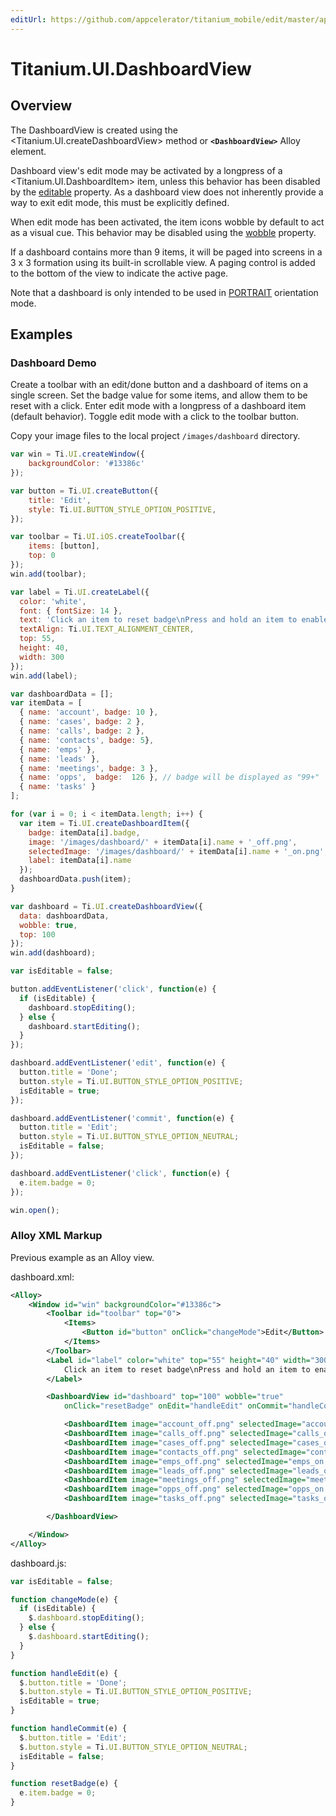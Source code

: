 ```yaml
---
editUrl: https://github.com/appcelerator/titanium_mobile/edit/master/apidoc/Titanium/UI/DashboardView.yml
---
```

# Titanium.UI.DashboardView

<TypeHeader/>

## Overview

The DashboardView is created using the <Titanium.UI.createDashboardView> method or **`<DashboardView>`** 
Alloy element.

Dashboard view's edit mode may be activated by a longpress of a <Titanium.UI.DashboardItem> item, 
unless this behavior has been disabled by the [editable](Titanium.UI.DashboardView.editable) 
property. As a dashboard view does not inherently provide a way to exit edit mode, this must be 
explicitly defined.

When edit mode has been activated, the item icons wobble by default to act as a visual cue. 
This behavior may be disabled using the [wobble](Titanium.UI.DashboardView.wobble) property.

If a dashboard contains more than 9 items, it will be paged into screens in a 3 x 3 formation 
using its built-in scrollable view. A paging control is added to the bottom of the view to 
indicate the active page.

Note that a dashboard is only intended to be used in [PORTRAIT](Titanium.UI.PORTRAIT) 
orientation mode.

## Examples

### Dashboard Demo

Create a toolbar with an edit/done button and a dashboard of items on a single screen. 
Set the badge value for some items, and allow them to be reset with a click. Enter edit mode 
with a longpress of a dashboard item (default behavior). Toggle edit mode with a click to 
the toolbar button.

Copy your image files to the local project `/images/dashboard` directory.

``` js
var win = Ti.UI.createWindow({
    backgroundColor: '#13386c'
});

var button = Ti.UI.createButton({
    title: 'Edit',
    style: Ti.UI.BUTTON_STYLE_OPTION_POSITIVE,
});

var toolbar = Ti.UI.iOS.createToolbar({
    items: [button],
    top: 0
});
win.add(toolbar);

var label = Ti.UI.createLabel({
  color: 'white',
  font: { fontSize: 14 },
  text: 'Click an item to reset badge\nPress and hold an item to enable edit mode',
  textAlign: Ti.UI.TEXT_ALIGNMENT_CENTER,
  top: 55,
  height: 40,
  width: 300
});
win.add(label);

var dashboardData = [];
var itemData = [
  { name: 'account', badge: 10 },
  { name: 'cases', badge: 2 },
  { name: 'calls', badge: 2 },
  { name: 'contacts', badge: 5},
  { name: 'emps' }, 
  { name: 'leads' },
  { name: 'meetings', badge: 3 },
  { name: 'opps',  badge:  126 }, // badge will be displayed as "99+"
  { name: 'tasks' }
];

for (var i = 0; i < itemData.length; i++) {
  var item = Ti.UI.createDashboardItem({
    badge: itemData[i].badge,
    image: '/images/dashboard/' + itemData[i].name + '_off.png',
    selectedImage: '/images/dashboard/' + itemData[i].name + '_on.png',
    label: itemData[i].name
  });
  dashboardData.push(item);
}

var dashboard = Ti.UI.createDashboardView({
  data: dashboardData,
  wobble: true,
  top: 100
});
win.add(dashboard);

var isEditable = false;

button.addEventListener('click', function(e) {
  if (isEditable) {
    dashboard.stopEditing();
  } else {
    dashboard.startEditing();
  }
});

dashboard.addEventListener('edit', function(e) {
  button.title = 'Done';
  button.style = Ti.UI.BUTTON_STYLE_OPTION_POSITIVE;
  isEditable = true;
});

dashboard.addEventListener('commit', function(e) {
  button.title = 'Edit';
  button.style = Ti.UI.BUTTON_STYLE_OPTION_NEUTRAL;
  isEditable = false;
});

dashboard.addEventListener('click', function(e) {
  e.item.badge = 0;
});

win.open();
```

### Alloy XML Markup

Previous example as an Alloy view.

dashboard.xml:
``` xml
<Alloy>
    <Window id="win" backgroundColor="#13386c">
        <Toolbar id="toolbar" top="0">
            <Items>
                <Button id="button" onClick="changeMode">Edit</Button>
            </Items>
        </Toolbar>
        <Label id="label" color="white" top="55" height="40" width="300">
            Click an item to reset badge\nPress and hold an item to enable edit mode
        </Label>

        <DashboardView id="dashboard" top="100" wobble="true"
            onClick="resetBadge" onEdit="handleEdit" onCommit="handleCommit">

            <DashboardItem image="account_off.png" selectedImage="account_on.png" badge="10" label="account"/>
            <DashboardItem image="calls_off.png" selectedImage="calls_on.png" badge="110" label="calls"/>
            <DashboardItem image="cases_off.png" selectedImage="cases_on.png" label="cases"/>
            <DashboardItem image="contacts_off.png" selectedImage="contacts_on.png" badge="23" label="contacts"/>
            <DashboardItem image="emps_off.png" selectedImage="emps_on.png" label="employees"/>
            <DashboardItem image="leads_off.png" selectedImage="leads_on.png" badge="1" label="leads"/>
            <DashboardItem image="meetings_off.png" selectedImage="meetings_on.png" badge="5" label="meetings"/>
            <DashboardItem image="opps_off.png" selectedImage="opps_on.png" label="opps"/>
            <DashboardItem image="tasks_off.png" selectedImage="tasks_on.png" label="tasks"/>

        </DashboardView>

    </Window>
</Alloy>
```

dashboard.js:
``` js
var isEditable = false;

function changeMode(e) {
  if (isEditable) {
    $.dashboard.stopEditing();
  } else {
    $.dashboard.startEditing();
  }
}

function handleEdit(e) {
  $.button.title = 'Done';
  $.button.style = Ti.UI.BUTTON_STYLE_OPTION_POSITIVE;
  isEditable = true;
}

function handleCommit(e) {
  $.button.title = 'Edit';
  $.button.style = Ti.UI.BUTTON_STYLE_OPTION_NEUTRAL;
  isEditable = false;
}

function resetBadge(e) {
  e.item.badge = 0;
}
```

<ApiDocs/>
